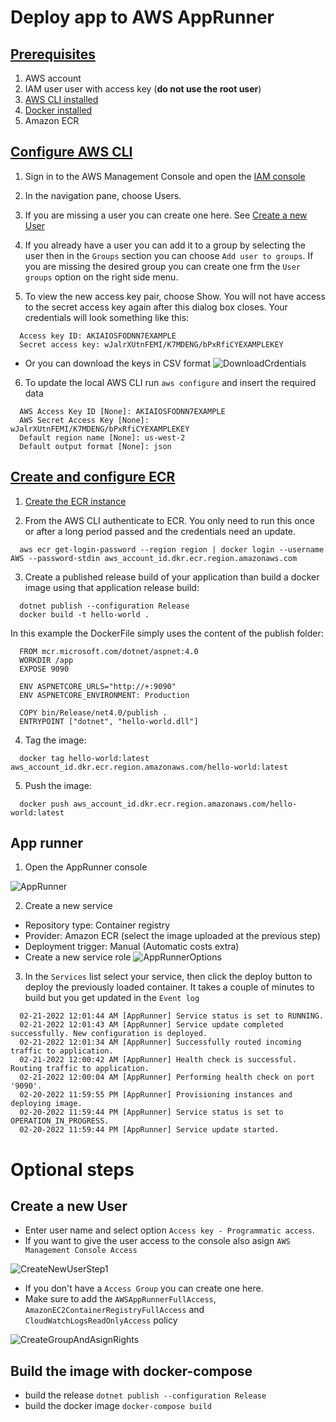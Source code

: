 # Deploy app to AWS AppRunner

## [Prerequisites](https://docs.aws.amazon.com/apprunner/latest/dg/setting-up.html)

1. AWS account
2. IAM user user with access key (**do not use the root user**)
3. [AWS CLI installed](https://docs.aws.amazon.com/cli/latest/userguide/getting-started-install.html)
5. [Docker installed](https://docs.docker.com/get-docker/)
6. Amazon ECR

## [Configure AWS CLI](https://docs.aws.amazon.com/cli/latest/userguide/cli-configure-quickstart.html)

1. Sign in to the AWS Management Console and open the [IAM console](https://console.aws.amazon.com/iam/)

2. In the navigation pane, choose Users.

3. If you are missing a user you can create one here. See [Create a new User](#create-a-new-user)

4. If you already have a user you can add it to a group by selecting the user then in the `Groups` section you can choose `Add user to groups`.
If you are missing the desired group you can create one frm the `User groups` option on the right side menu.

5. To view the new access key pair, choose Show. You will not have access to the secret access key again after this dialog box closes. Your credentials will look something like this:
```
  Access key ID: AKIAIOSFODNN7EXAMPLE
  Secret access key: wJalrXUtnFEMI/K7MDENG/bPxRfiCYEXAMPLEKEY
```
* Or you can download the keys in CSV format
![DownloadCrdentials](https://user-images.githubusercontent.com/10427459/154866231-1958f933-2bb6-41ff-aba2-36233a6290da.png)


6. To update the local AWS CLI run `aws configure` and insert the required data
```
  AWS Access Key ID [None]: AKIAIOSFODNN7EXAMPLE
  AWS Secret Access Key [None]: wJalrXUtnFEMI/K7MDENG/bPxRfiCYEXAMPLEKEY
  Default region name [None]: us-west-2
  Default output format [None]: json
```

## [Create and configure ECR](https://docs.aws.amazon.com/AmazonECR/latest/userguide/getting-started-cli.html)

1. [Create the ECR instance](https://eu-west-1.console.aws.amazon.com/ecr/create-repository)

2. From the AWS CLI authenticate to ECR. You only need to run this once or after a long period passed and the credentials need an update.

```
  aws ecr get-login-password --region region | docker login --username AWS --password-stdin aws_account_id.dkr.ecr.region.amazonaws.com
```

3. Create a published release build of your application than build a docker image using that application release build: 
```
  dotnet publish --configuration Release
  docker build -t hello-world .
```

In this example the DockerFile simply uses the content of the publish folder:
```
  FROM mcr.microsoft.com/dotnet/aspnet:4.0
  WORKDIR /app
  EXPOSE 9090

  ENV ASPNETCORE_URLS="http://+:9090"
  ENV ASPNETCORE_ENVIRONMENT: Production

  COPY bin/Release/net4.0/publish . 
  ENTRYPOINT ["dotnet", "hello-world.dll"]
```


4. Tag the image:
```
  docker tag hello-world:latest aws_account_id.dkr.ecr.region.amazonaws.com/hello-world:latest
```

5. Push the image:
```
  docker push aws_account_id.dkr.ecr.region.amazonaws.com/hello-world:latest
```

## App runner

1. Open the AppRunner console

![AppRunner](https://user-images.githubusercontent.com/10427459/154867722-633478be-d726-4d74-bb76-dfb34a9fcfd1.png)

2. Create a new service

* Repository type: Container registry
* Provider: Amazon ECR (select the image uploaded at the previous step)
* Deployment trigger: Manual (Automatic costs extra)
* Create a new service role
![AppRunnerOptions](https://user-images.githubusercontent.com/10427459/154867825-a7a9974c-f4ea-419c-ab4f-bb41e768d82d.png)

3. In the `Services` list select your service, then click the deploy button to deploy the previously loaded container.
It takes a couple of minutes to build but you get updated in the `Event log`
```
  02-21-2022 12:01:44 AM [AppRunner] Service status is set to RUNNING.
  02-21-2022 12:01:43 AM [AppRunner] Service update completed successfully. New configuration is deployed.
  02-21-2022 12:01:34 AM [AppRunner] Successfully routed incoming traffic to application.
  02-21-2022 12:00:42 AM [AppRunner] Health check is successful. Routing traffic to application.
  02-21-2022 12:00:04 AM [AppRunner] Performing health check on port '9090'.
  02-20-2022 11:59:55 PM [AppRunner] Provisioning instances and deploying image.
  02-20-2022 11:59:44 PM [AppRunner] Service status is set to OPERATION_IN_PROGRESS.
  02-20-2022 11:59:44 PM [AppRunner] Service update started.
```
# Optional steps

## Create a new User

* Enter user name and select option `Access key - Programmatic access`. 
* If you want to give the user access to the console also asign `AWS Management Console Access`

![CreateNewUserStep1](https://user-images.githubusercontent.com/10427459/154858779-d9f3b049-5ba2-43eb-9de2-4ebd0bbd6444.png)

* If you don't have a `Access Group` you can create one here.
* Make sure to add the `AWSAppRunnerFullAccess`, `AmazonEC2ContainerRegistryFullAccess` and `CloudWatchLogsReadOnlyAccess` policy

![CreateGroupAndAsignRights](https://user-images.githubusercontent.com/10427459/154865833-7d00b68f-d44f-4cb5-8886-4b81a2ff0ba0.png)

## Build the image with docker-compose
* build the release `dotnet publish --configuration Release`
* build the docker image `docker-compose build`
